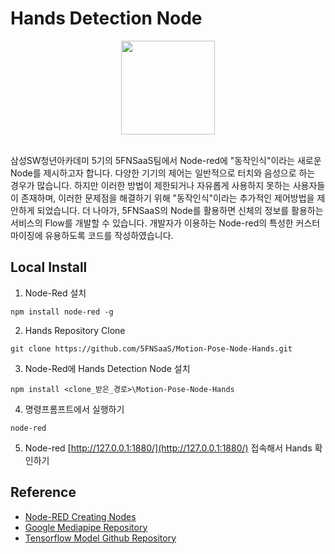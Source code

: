 # Hands Detection Node

<div align="center">
<img style="width:150px" src="https://user-images.githubusercontent.com/45550607/135408100-b4899882-a518-4ba2-bef8-64d0d400277c.png">
</div><br>

삼성SW청년아카데미 5기의 5FNSaaS팀에서 Node-red에 "동작인식"이라는 새로운 Node를 제시하고자 합니다.
다양한 기기의 제어는 일반적으로 터치와 음성으로 하는 경우가 많습니다.
하지만 이러한 방법이 제한되거나 자유롭게 사용하지 못하는 사용자들이 존재하며, 이러한 문제점을 해결하기 위해 "동작인식"이라는 추가적인 제어방법을 제안하게 되었습니다.
더 나아가, 5FNSaaS의 Node를 활용하면 신체의 정보를 활용하는 서비스의 Flow를 개발할 수 있습니다.
개발자가 이용하는 Node-red의 특성한 커스터마이징에 유용하도록 코드를 작성하였습니다.

## Local Install
1. Node-Red 설치
  ```
  npm install node-red -g
  ```
2. Hands Repository Clone
  ```
  git clone https://github.com/5FNSaaS/Motion-Pose-Node-Hands.git
  ```
3. Node-Red에 Hands Detection Node 설치
  ```
  npm install <clone_받은_경로>\Motion-Pose-Node-Hands
  ```
4. 명령프롬프트에서 실행하기
  ```
  node-red
  ```
5. Node-red [http://127.0.0.1:1880/](http://127.0.0.1:1880/) 접속해서 Hands 확인하기


## Reference

- [Node-RED Creating Nodes](https://nodered.org/docs/creating-nodes/)
- [Google Mediapipe Repository](https://github.com/google/mediapipe)
- [Tensorflow Model Github Repository](https://github.com/tensorflow/tfjs-models)
